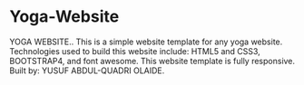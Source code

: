 # Yoga-Website
YOGA WEBSITE..
This is a simple website template for any yoga website.
Technologies used to build this website include: HTML5 and CSS3, BOOTSTRAP4, and font awesome.
This website template is fully responsive.
Built by: YUSUF ABDUL-QUADRI OLAIDE.

